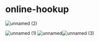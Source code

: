 # online-hookup
![unnamed (2)](https://github.com/onlinehuckup/online-hookup/assets/147734855/4a35c26d-68ae-409c-a279-6275b2ca1cf2)

![unnamed (1)](https://github.com/onlinehuckup/online-hookup/assets/147734855/8623193e-c55e-4a29-996c-c101ffbedc24)            ![unnamed](https://github.com/onlinehuckup/online-hookup/assets/147734855/0342ce27-edcf-47f3-94e3-317fb44bac5a)![unnamed (3)](https://github.com/onlinehuckup/online-hookup/assets/147734855/b668294a-4808-46d4-b4fa-7edec35c93b1)
